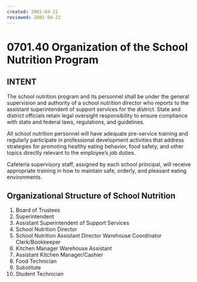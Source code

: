 ```yaml
---
created: 2002-04-22
reviewed: 2002-04-22
---
```


# 0701.40 Organization of the School Nutrition Program

## INTENT
The school nutrition program and its personnel shall be under the general supervision and authority of a school nutrition director who reports to the assistant superintendent of support services for the district. State and district officials retain legal oversight responsibility to ensure compliance with state and federal laws, regulations, and guidelines.

All school nutrition personnel will have adequate pre-service training and regularly participate in professional development activities that address strategies for promoting healthy eating behavior, food safety, and other topics directly relevant to the employee’s job duties.

Cafeteria supervisory staff, assigned by each school principal, will receive appropriate training in how to maintain safe, orderly, and pleasant eating environments.

## Organizational Structure of School Nutrition

1. Board of Trustees
1. Superintendent
1. Assistant Superintendent of Support Services
1. School Nutrition Director
1. School Nutrition Assistant Director Warehouse Coordinator Clerk/Bookkeeper
1. Kitchen Manager Warehouse Assistant
1. Assistant Kitchen Manager/Cashier
1. Food Technician
1. Substitute
1. Student Technician
